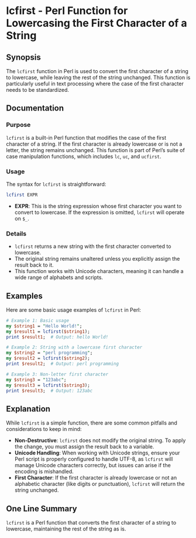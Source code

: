 <!--
Meta Description: # lcfirst - Perl Function for Lowercasing the First Character of a String ## Synopsis The `lcfirst` function in Perl is used to convert the first char...
Meta Keywords: lcfirst, character, string, first, perl
-->

# lcfirst - Perl Function for Lowercasing the First Character of a String

## Synopsis
The `lcfirst` function in Perl is used to convert the first character of a string to lowercase, while leaving the rest of the string unchanged. This function is particularly useful in text processing where the case of the first character needs to be standardized.

## Documentation
### Purpose
`lcfirst` is a built-in Perl function that modifies the case of the first character of a string. If the first character is already lowercase or is not a letter, the string remains unchanged. This function is part of Perl’s suite of case manipulation functions, which includes `lc`, `uc`, and `ucfirst`.

### Usage
The syntax for `lcfirst` is straightforward:

```perl
lcfirst EXPR
```

- **EXPR**: This is the string expression whose first character you want to convert to lowercase. If the expression is omitted, `lcfirst` will operate on `$_`.

### Details
- `lcfirst` returns a new string with the first character converted to lowercase.
- The original string remains unaltered unless you explicitly assign the result back to it.
- This function works with Unicode characters, meaning it can handle a wide range of alphabets and scripts.

## Examples
Here are some basic usage examples of `lcfirst` in Perl:

```perl
# Example 1: Basic usage
my $string1 = "Hello World!";
my $result1 = lcfirst($string1);
print $result1;  # Output: hello World!

# Example 2: String with a lowercase first character
my $string2 = "perl programming";
my $result2 = lcfirst($string2);
print $result2;  # Output: perl programming

# Example 3: Non-letter first character
my $string3 = "123abc";
my $result3 = lcfirst($string3);
print $result3;  # Output: 123abc
```

## Explanation
While `lcfirst` is a simple function, there are some common pitfalls and considerations to keep in mind:

- **Non-Destructive**: `lcfirst` does not modify the original string. To apply the change, you must assign the result back to a variable.
- **Unicode Handling**: When working with Unicode strings, ensure your Perl script is properly configured to handle UTF-8, as `lcfirst` will manage Unicode characters correctly, but issues can arise if the encoding is mishandled.
- **First Character**: If the first character is already lowercase or not an alphabetic character (like digits or punctuation), `lcfirst` will return the string unchanged.

## One Line Summary
`lcfirst` is a Perl function that converts the first character of a string to lowercase, maintaining the rest of the string as is.